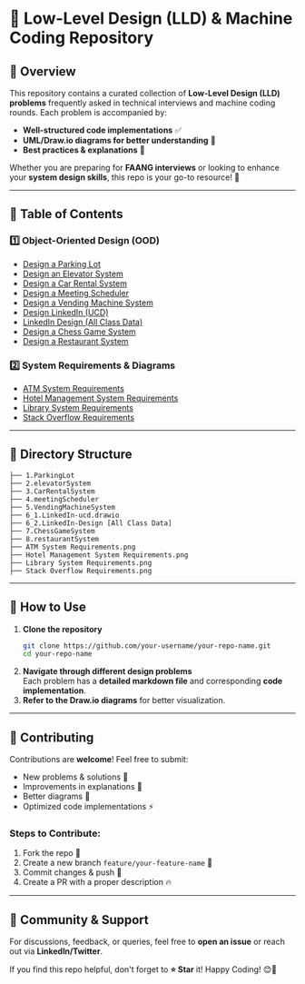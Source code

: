 # 🚀 Low-Level Design (LLD) & Machine Coding Repository

## 🎯 Overview

This repository contains a curated collection of **Low-Level Design (LLD) problems** frequently asked in technical interviews and machine coding rounds. Each problem is accompanied by:

- **Well-structured code implementations** ✅
- **UML/Draw.io diagrams for better understanding** 🎨
- **Best practices & explanations** 📘

Whether you are preparing for **FAANG interviews** or looking to enhance your **system design skills**, this repo is your go-to resource! 🚀

---

## 📌 Table of Contents

### 1️⃣ Object-Oriented Design (OOD)
- [Design a Parking Lot](https://github.com/SatyamRaj1905/Low-Level-Design/tree/main/1.ParkingLot)
- [Design an Elevator System](https://github.com/SatyamRaj1905/Low-Level-Design/tree/main/2.elevatorSystem)
- [Design a Car Rental System](https://github.com/SatyamRaj1905/Low-Level-Design/tree/main/3.CarRentalSystem)
- [Design a Meeting Scheduler](https://github.com/SatyamRaj1905/Low-Level-Design/tree/main/4.meetingScheduler)
- [Design a Vending Machine System](https://github.com/SatyamRaj1905/Low-Level-Design/tree/main/5.VendingMachineSystem)
- [Design LinkedIn (UCD)](https://github.com/SatyamRaj1905/Low-Level-Design/tree/main/6_1.LinkedIn-ucd.drawio)
- [LinkedIn Design (All Class Data)](https://github.com/SatyamRaj1905/Low-Level-Design/tree/main/6_2.LinkedIn-Design%20%5BAll%20Class%20Data%5D)
- [Design a Chess Game System](https://github.com/SatyamRaj1905/Low-Level-Design/tree/main/7.ChessGameSystem)
- [Design a Restaurant System](https://github.com/SatyamRaj1905/Low-Level-Design/tree/main/8.restaurantSystem)

### 2️⃣ System Requirements & Diagrams
- [ATM System Requirements](./ATM%20System%20Requirements.png)
- [Hotel Management System Requirements](./Hotel%20Management%20System%20Requirements.png)
- [Library System Requirements](./Library%20System%20Requirements.png)
- [Stack Overflow Requirements](./Stack%20Overflow%20Requirements.png)

---

## 📂 Directory Structure

```
├── 1.ParkingLot
├── 2.elevatorSystem
├── 3.CarRentalSystem
├── 4.meetingScheduler
├── 5.VendingMachineSystem
├── 6_1.LinkedIn-ucd.drawio
├── 6_2.LinkedIn-Design [All Class Data]
├── 7.ChessGameSystem
├── 8.restaurantSystem
├── ATM System Requirements.png
├── Hotel Management System Requirements.png
├── Library System Requirements.png
├── Stack Overflow Requirements.png
```

---

## 📜 How to Use

1. **Clone the repository**
   ```sh
   git clone https://github.com/your-username/your-repo-name.git
   cd your-repo-name
   ```
2. **Navigate through different design problems**  
   Each problem has a **detailed markdown file** and corresponding **code implementation**.
3. **Refer to the Draw.io diagrams** for better visualization.

---

## 🤝 Contributing

Contributions are **welcome**! Feel free to submit:
- New problems & solutions 📂
- Improvements in explanations 📝
- Better diagrams 🎨
- Optimized code implementations ⚡

### Steps to Contribute:
1. Fork the repo 🍴
2. Create a new branch `feature/your-feature-name` 🌿
3. Commit changes & push 🚀
4. Create a PR with a proper description 🔥

---

## 📢 Community & Support

For discussions, feedback, or queries, feel free to **open an issue** or reach out via **LinkedIn/Twitter**.

If you find this repo helpful, don't forget to **⭐ Star** it! Happy Coding! 😊🚀

